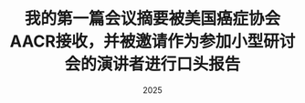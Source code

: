 ---
layout: post
title: "我的第一篇会议摘要被美国癌症协会AACR接收，并被邀请作为参加小型研讨会的演讲者进行口头报告"
date: 2025
categories: life
location: "Chicago, Illinois, USA"
excerpt: "非常开心自己的工作能够被认可，并在这样的定会上以口头报告的方式展示！"
---